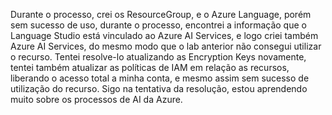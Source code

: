 Durante o processo, crei os ResourceGroup, e o Azure Language, porém sem sucesso de uso, durante o processo, encontrei a informação que o Language Studio está vinculado ao Azure AI Services, e logo criei também Azure AI Services, do mesmo modo que o lab 
anterior não consegui utilizar o recurso. Tentei resolve-lo atualizando as Encryption Keys novamente, tentei também atualizar as políticas de IAM em relação as recursos, liberando o acesso total a minha conta, e mesmo assim sem sucesso de utilização do recurso.
Sigo na tentativa da resolução, estou aprendendo muito sobre os processos de AI da Azure.
